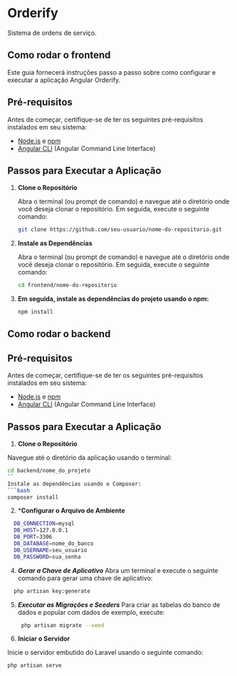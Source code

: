 # Orderify
Sistema de ordens de serviço.

## Como rodar o frontend

Este guia fornecerá instruções passo a passo sobre como configurar e executar a aplicação Angular Orderify.

## Pré-requisitos

Antes de começar, certifique-se de ter os seguintes pré-requisitos instalados em seu sistema:

- [Node.js](https://nodejs.org/) e [npm](https://www.npmjs.com/)
- [Angular CLI](https://angular.io/cli) (Angular Command Line Interface)

## Passos para Executar a Aplicação

1. **Clone o Repositório**

   Abra o terminal (ou prompt de comando) e navegue até o diretório onde você deseja clonar o repositório. Em seguida, execute o seguinte comando:

   ```bash
   git clone https://github.com/seu-usuario/nome-do-repositorio.git

2. **Instale as Dependências**

   Abra o terminal (ou prompt de comando) e navegue até o diretório onde você deseja clonar o repositório. Em seguida, execute o seguinte comando:

   ```bash
   cd frontend/nome-do-repositorio
   
3. **Em seguida, instale as dependências do projeto usando o npm:** 
    ```bash
   npm install
    
## Como rodar o backend

## Pré-requisitos

Antes de começar, certifique-se de ter os seguintes pré-requisitos instalados em seu sistema:

- [Node.js](https://nodejs.org/) e [npm](https://www.npmjs.com/)
- [Angular CLI](https://angular.io/cli) (Angular Command Line Interface)

## Passos para Executar a Aplicação

1. **Clone o Repositório**

  Navegue até o diretório da aplicação usando o terminal: 
  ```bash
  cd backend/nome_do_projeto
``
 Instale as dependências usando o Composer:
 ```bash
  composer install
  ```
2. ***Configurar o Arquivo de Ambiente**
```bash
  DB_CONNECTION=mysql
  DB_HOST=127.0.0.1
  DB_PORT=3306
  DB_DATABASE=nome_do_banco
  DB_USERNAME=seu_usuario
  DB_PASSWORD=sua_senha
```
4. ***Gerar a Chave de Aplicativo***
  Abra um terminal e execute o seguinte comando para gerar uma chave de aplicativo:
  ```bash
    php artisan key:generate
  ```
5. ***Executar as Migrações e Seeders***
   Para criar as tabelas do banco de dados e popular com dados de exemplo, execute:
   ```bash
    php artisan migrate --seed
   ```

6. **Iniciar o Servidor**

Inicie o servidor embutido do Laravel usando o seguinte comando:
  ```bash 
  php artisan serve
```


